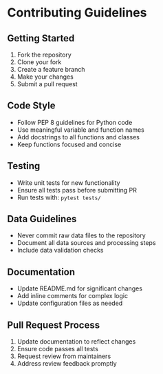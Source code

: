# Contributing Guidelines

## Getting Started

1. Fork the repository
2. Clone your fork
3. Create a feature branch
4. Make your changes
5. Submit a pull request

## Code Style

- Follow PEP 8 guidelines for Python code
- Use meaningful variable and function names
- Add docstrings to all functions and classes
- Keep functions focused and concise

## Testing

- Write unit tests for new functionality
- Ensure all tests pass before submitting PR
- Run tests with: `pytest tests/`

## Data Guidelines

- Never commit raw data files to the repository
- Document all data sources and processing steps
- Include data validation checks

## Documentation

- Update README.md for significant changes
- Add inline comments for complex logic
- Update configuration files as needed

## Pull Request Process

1. Update documentation to reflect changes
2. Ensure code passes all tests
3. Request review from maintainers
4. Address review feedback promptly

